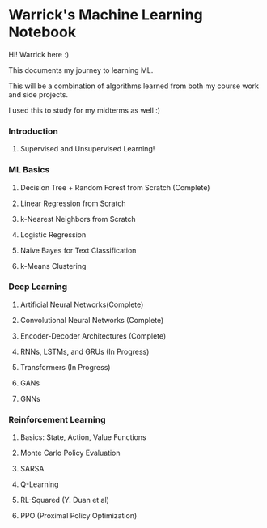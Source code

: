 # Warrick's Machine Learning Notebook
Hi! Warrick here :)

This documents my journey to learning ML. 

This will be a combination of algorithms learned from both my course work and side projects. 

I used this to study for my midterms as well :) 

### Introduction 
1. Supervised and Unsupervised Learning!

### ML Basics 
1. Decision Tree + Random Forest from Scratch (Complete)

2. Linear Regression from Scratch

3. k-Nearest Neighbors from Scratch

4. Logistic Regression

5. Naive Bayes for Text Classification

6. k-Means Clustering

### Deep Learning 
1. Artificial Neural Networks(Complete)

2. Convolutional Neural Networks (Complete)

3. Encoder-Decoder Architectures (Complete)

4. RNNs, LSTMs, and GRUs (In Progress) 

5. Transformers (In Progress)

6. GANs

7. GNNs

### Reinforcement Learning 

1. Basics: State, Action, Value Functions

2. Monte Carlo Policy Evaluation 

3. SARSA

4. Q-Learning

5. RL-Squared (Y. Duan et al)

6. PPO (Proximal Policy Optimization)
